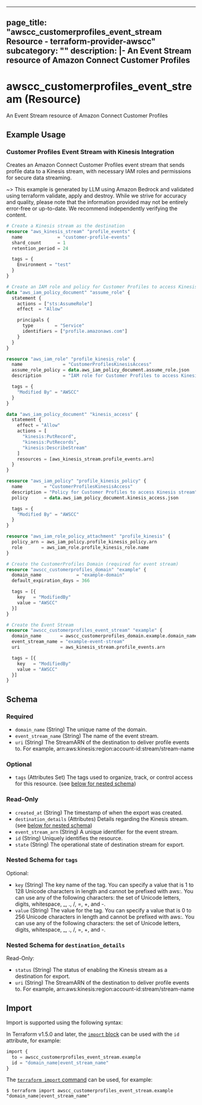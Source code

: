 
---
page_title: "awscc_customerprofiles_event_stream Resource - terraform-provider-awscc"
subcategory: ""
description: |-
  An Event Stream resource of Amazon Connect Customer Profiles
---

# awscc_customerprofiles_event_stream (Resource)

An Event Stream resource of Amazon Connect Customer Profiles

## Example Usage

### Customer Profiles Event Stream with Kinesis Integration

Creates an Amazon Connect Customer Profiles event stream that sends profile data to a Kinesis stream, with necessary IAM roles and permissions for secure data streaming.

~> This example is generated by LLM using Amazon Bedrock and validated using terraform validate, apply and destroy. While we strive for accuracy and quality, please note that the information provided may not be entirely error-free or up-to-date. We recommend independently verifying the content.

```terraform
# Create a Kinesis stream as the destination
resource "aws_kinesis_stream" "profile_events" {
  name             = "customer-profile-events"
  shard_count      = 1
  retention_period = 24

  tags = {
    Environment = "test"
  }
}

# Create an IAM role and policy for Customer Profiles to access Kinesis
data "aws_iam_policy_document" "assume_role" {
  statement {
    actions = ["sts:AssumeRole"]
    effect  = "Allow"

    principals {
      type        = "Service"
      identifiers = ["profile.amazonaws.com"]
    }
  }
}

resource "aws_iam_role" "profile_kinesis_role" {
  name               = "CustomerProfilesKinesisAccess"
  assume_role_policy = data.aws_iam_policy_document.assume_role.json
  description        = "IAM role for Customer Profiles to access Kinesis stream"

  tags = {
    "Modified By" = "AWSCC"
  }
}

data "aws_iam_policy_document" "kinesis_access" {
  statement {
    effect = "Allow"
    actions = [
      "kinesis:PutRecord",
      "kinesis:PutRecords",
      "kinesis:DescribeStream"
    ]
    resources = [aws_kinesis_stream.profile_events.arn]
  }
}

resource "aws_iam_policy" "profile_kinesis_policy" {
  name        = "CustomerProfilesKinesisAccess"
  description = "Policy for Customer Profiles to access Kinesis stream"
  policy      = data.aws_iam_policy_document.kinesis_access.json

  tags = {
    "Modified By" = "AWSCC"
  }
}

resource "aws_iam_role_policy_attachment" "profile_kinesis" {
  policy_arn = aws_iam_policy.profile_kinesis_policy.arn
  role       = aws_iam_role.profile_kinesis_role.name
}

# Create the CustomerProfiles Domain (required for event stream)
resource "awscc_customerprofiles_domain" "example" {
  domain_name             = "example-domain"
  default_expiration_days = 366

  tags = [{
    key   = "ModifiedBy"
    value = "AWSCC"
  }]
}

# Create the Event Stream
resource "awscc_customerprofiles_event_stream" "example" {
  domain_name       = awscc_customerprofiles_domain.example.domain_name
  event_stream_name = "example-event-stream"
  uri               = aws_kinesis_stream.profile_events.arn

  tags = [{
    key   = "ModifiedBy"
    value = "AWSCC"
  }]
}
```

<!-- schema generated by tfplugindocs -->
## Schema

### Required

- `domain_name` (String) The unique name of the domain.
- `event_stream_name` (String) The name of the event stream.
- `uri` (String) The StreamARN of the destination to deliver profile events to. For example, arn:aws:kinesis:region:account-id:stream/stream-name

### Optional

- `tags` (Attributes Set) The tags used to organize, track, or control access for this resource. (see [below for nested schema](#nestedatt--tags))

### Read-Only

- `created_at` (String) The timestamp of when the export was created.
- `destination_details` (Attributes) Details regarding the Kinesis stream. (see [below for nested schema](#nestedatt--destination_details))
- `event_stream_arn` (String) A unique identifier for the event stream.
- `id` (String) Uniquely identifies the resource.
- `state` (String) The operational state of destination stream for export.

<a id="nestedatt--tags"></a>
### Nested Schema for `tags`

Optional:

- `key` (String) The key name of the tag. You can specify a value that is 1 to 128 Unicode characters in length and cannot be prefixed with aws:. You can use any of the following characters: the set of Unicode letters, digits, whitespace, _, ., /, =, +, and -.
- `value` (String) The value for the tag. You can specify a value that is 0 to 256 Unicode characters in length and cannot be prefixed with aws:. You can use any of the following characters: the set of Unicode letters, digits, whitespace, _, ., /, =, +, and -.


<a id="nestedatt--destination_details"></a>
### Nested Schema for `destination_details`

Read-Only:

- `status` (String) The status of enabling the Kinesis stream as a destination for export.
- `uri` (String) The StreamARN of the destination to deliver profile events to. For example, arn:aws:kinesis:region:account-id:stream/stream-name

## Import

Import is supported using the following syntax:

In Terraform v1.5.0 and later, the [`import` block](https://developer.hashicorp.com/terraform/language/import) can be used with the `id` attribute, for example:

```terraform
import {
  to = awscc_customerprofiles_event_stream.example
  id = "domain_name|event_stream_name"
}
```

The [`terraform import` command](https://developer.hashicorp.com/terraform/cli/commands/import) can be used, for example:

```shell
$ terraform import awscc_customerprofiles_event_stream.example "domain_name|event_stream_name"
```
